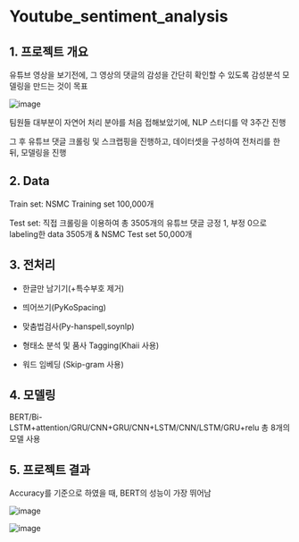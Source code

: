 # Youtube_sentiment_analysis

## 1. 프로젝트 개요

유튜브 영상을 보기전에, 그 영상의 댓글의 감성을 간단히 확인할 수 있도록 감성분석 모델링을 만드는 것이 목표

![image](https://user-images.githubusercontent.com/87663692/144718466-13c83475-b16b-4ad9-ab7f-449a8fcb88b9.png)

팀원들 대부분이 자연어 처리 분야를 처음 접해보았기에, NLP 스터디를 약 3주간 진행

그 후 유튜브 댓글 크롤링 및 스크랩핑을 진행하고, 데이터셋을 구성하여 전처리를 한 뒤, 모델링을 진행

## 2. Data

Train set: NSMC Training set 100,000개

Test set: 직접 크롤링을 이용하여 총 3505개의 유튜브 댓글 긍정 1, 부정 0으로 labeling한 data 3505개 & NSMC Test set 50,000개

## 3. 전처리

- 한글만 남기기(+특수부호 제거)

- 띄어쓰기(PyKoSpacing)

- 맞춤법검사(Py-hanspell,soynlp)

- 형태소 분석 및 품사 Tagging(Khaii 사용)

- 워드 임베딩 (Skip-gram 사용)

## 4. 모델링

BERT/Bi-LSTM+attention/GRU/CNN+GRU/CNN+LSTM/CNN/LSTM/GRU+relu 총 8개의 모델 사용

## 5. 프로젝트 결과

Accuracy를 기준으로 하였을 때, BERT의 성능이 가장 뛰어남

![image](https://user-images.githubusercontent.com/87663692/144719002-3f47daa8-0ea3-4f07-8e16-265b3a482153.png)

![image](https://user-images.githubusercontent.com/87663692/144719007-bd94a190-3515-49f1-acc0-fb2231ee3791.png)


